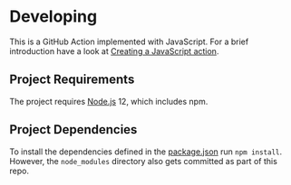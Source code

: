 # Developing

This is a GitHub Action implemented with JavaScript.
For a brief introduction have a look at [Creating a JavaScript action](https://docs.github.com/en/actions/creating-actions/creating-a-javascript-action).

## Project Requirements

The project requires [Node.js](https://nodejs.org/en/) 12, which includes npm.

## Project Dependencies

To install the dependencies defined in the [package.json](./package.json) run `npm install`.
However, the `node_modules` directory also gets committed as part of this repo.
